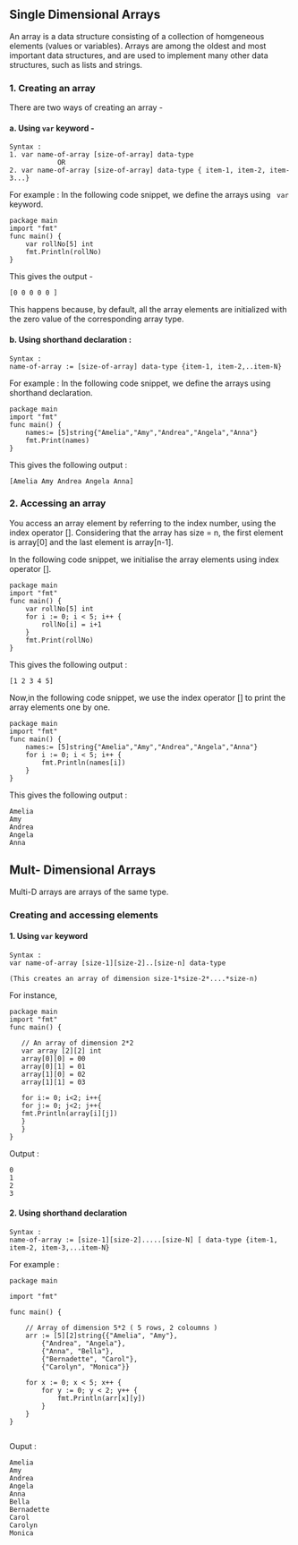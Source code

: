 ##  Single Dimensional Arrays

An array is a data structure consisting of a collection of homgeneous elements (values or variables).
Arrays are among the oldest and most important data structures, and are used to implement many other data structures, such as lists and strings. 

### 1. Creating an array

There are two ways of creating an array -

#### a. Using ```var``` keyword -

``` 
Syntax :
1. var name-of-array [size-of-array] data-type
            OR
2. var name-of-array [size-of-array] data-type { item-1, item-2, item-3...}
```
For example : In the following code snippet, we define the arrays using ``` var``` keyword.

```
package main
import "fmt"
func main() {
	var rollNo[5] int
	fmt.Println(rollNo)	
}
```
This gives the output - 

```
[0 0 0 0 0 ]
```
This happens because, by default, all the array elements are initialized with the zero value of the corresponding array type.

#### b. Using shorthand declaration :
``` 
Syntax :
name-of-array := [size-of-array] data-type {item-1, item-2,..item-N}
```
For example : In the following code snippet, we define the arrays using shorthand declaration.

```
package main
import "fmt"
func main() {
	names:= [5]string{"Amelia","Amy","Andrea","Angela","Anna"} 
	fmt.Print(names)
}
```
This gives the following output :

```
[Amelia Amy Andrea Angela Anna]
```

### 2. Accessing an array

You access an array element by referring to the index number, using the index operator [].
Considering that the array has size = n, the first element is array[0] and the last element is array[n-1].

In the following code snippet, we initialise the array elements using index operator [].

```
package main
import "fmt"
func main() {
	var rollNo[5] int
	for i := 0; i < 5; i++ {
		rollNo[i] = i+1
	}	
	fmt.Print(rollNo)
}
```
This gives the following output :

```
[1 2 3 4 5]
```

Now,in the following code snippet, we use the index operator [] to print the array elements one by one.

```
package main
import "fmt"
func main() {
	names:= [5]string{"Amelia","Amy","Andrea","Angela","Anna"} 
	for i := 0; i < 5; i++ {
		fmt.Println(names[i])
	}
}
```

This gives the following output :

```
Amelia
Amy
Andrea
Angela
Anna
```

## Mult- Dimensional Arrays

Multi-D arrays are arrays of the same type. 

### Creating and accessing elements

#### 1. Using ```var``` keyword
```
Syntax :
var name-of-array [size-1][size-2]..[size-n] data-type

(This creates an array of dimension size-1*size-2*....*size-n)
```

 For instance, 
 
 ```
 package main
import "fmt"
func main() {

    // An array of dimension 2*2
	var array [2][2] int
	array[0][0] = 00 
	array[0][1] = 01 
	array[1][0] = 02 
	array[1][1] = 03 
  
	for i:= 0; i<2; i++{ 
	for j:= 0; j<2; j++{ 
	fmt.Println(array[i][j]) 
	}
	}
}
```

Output :

```
0
1
2
3
```

#### 2. Using shorthand declaration

```
Syntax :
name-of-array := [size-1][size-2].....[size-N] [ data-type {item-1, item-2, item-3,...item-N}
```

For example :

```
package main

import "fmt"

func main() {

	// Array of dimension 5*2 ( 5 rows, 2 coloumns )
	arr := [5][2]string{{"Amelia", "Amy"},
		{"Andrea", "Angela"},
		{"Anna", "Bella"},
		{"Bernadette", "Carol"},
		{"Carolyn", "Monica"}}

	for x := 0; x < 5; x++ {
		for y := 0; y < 2; y++ {
			fmt.Println(arr[x][y])
		}
	}
}


```

Ouput :

```
Amelia
Amy
Andrea
Angela
Anna
Bella
Bernadette
Carol
Carolyn
Monica

```

